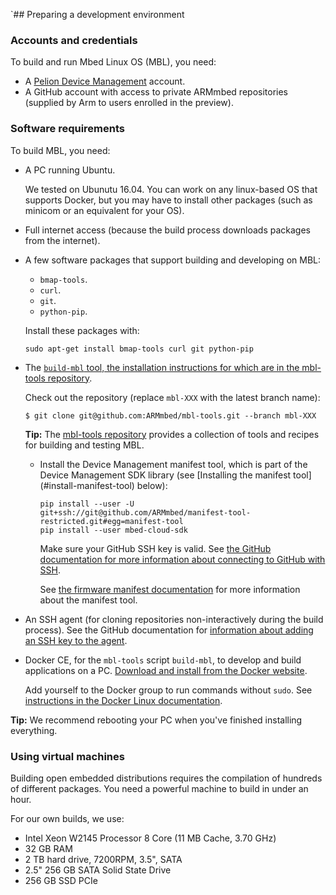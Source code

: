 `## Preparing a development environment

### Accounts and credentials

To build and run Mbed Linux OS (MBL), you need:

* A [Pelion Device Management](https://portal.mbedcloud.com/) account.
* A GitHub account with access to private ARMmbed repositories (supplied by Arm to users enrolled in the preview).

### Software requirements

To build MBL, you need:

* A PC running Ubuntu.

    We tested on Ubunutu 16.04. You can work on any linux-based OS that supports Docker, but you may have to install other packages (such as minicom or an equivalent for your OS).

* Full internet access (because the build process downloads packages from the internet).

* A few software packages that support building and developing on MBL:

    * `bmap-tools`.
    * `curl`.
    * `git`.
    * `python-pip`.

    Install these packages with:

    ```
    sudo apt-get install bmap-tools curl git python-pip
    ````

* The [`build-mbl` tool, the installation instructions for which are in the mbl-tools repository](https://github.com/ARMmbed/mbl-tools).

    Check out the repository (replace `mbl-XXX` with the latest branch name):<!--can they check out master, or some other way of always knowing they're checking out the latest version rather than them having to go count branches?-->

    ``` 
    $ git clone git@github.com:ARMmbed/mbl-tools.git --branch mbl-XXX
    ```

    <span class="tips">**Tip:** The [mbl-tools repository](https://github.com/ARMmbed/mbl-tools) provides a collection of tools and recipes for building and testing MBL.</span>
  * Install the Device Management manifest tool, which is part of the Device Management SDK library (see [Installing the manifest tool]  (#install-manifest-tool) below):

    ```
    pip install --user -U git+ssh://git@github.com/ARMmbed/manifest-tool-restricted.git#egg=manifest-tool
    pip install --user mbed-cloud-sdk
    ```

    Make sure your GitHub SSH key is valid. See [the GitHub documentation for more information about connecting to GitHub with SSH](https://help.github.com/articles/connecting-to-github-with-ssh/).

    See [the firmware manifest documentation](https://cloud.mbed.com/docs/latest/updating-firmware/firmware-manifests.html) for more information about the manifest tool. 

* An SSH agent (for cloning repositories non-interactively during the build process). See the GitHub documentation for [information about adding an SSH key to the agent](https://help.github.com/articles/generating-a-new-ssh-key-and-adding-it-to-the-ssh-agent/#adding-your-ssh-key-to-the-ssh-agent).

* Docker CE, for the `mbl-tools` script `build-mbl`, to develop and build applications on a PC. [Download and install from the Docker website](https://docs.docker.com/install/linux/docker-ce/ubuntu/).

    Add yourself to the Docker group to run commands without `sudo`. See [instructions in the Docker Linux documentation](https://docs.docker.com/install/linux/linux-postinstall/).

<span class="tips">**Tip:** We recommend rebooting your PC when you've finished installing everything.</span>

### Using virtual machines

Building open embedded distributions requires the compilation of hundreds of different packages. You need a powerful machine to build in under an hour.

For our own builds, we use:
- Intel Xeon W2145 Processor 8 Core (11 MB Cache, 3.70 GHz)
- 32 GB RAM
- 2 TB hard drive, 7200RPM, 3.5", SATA
- 2.5" 256 GB SATA Solid State Drive
- 256 GB SSD PCIe
